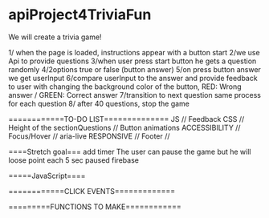 # apiProject4TriviaFun
We will create a trivia game!

1/ when the page is loaded, instructions appear with a button start
2/we use Api to provide questions
3/when user press start button he gets a question randomly 
4/2options true or false (button answer)
5/on press button answer we get userInput
6/compare userInput to the answer and provide feedback to user with changing the background color of the button, RED: Wrong answer / GREEN: Correct answer
7/transition to next question same process for each question
8/ after 40 questions, stop the game

============TO-DO LIST==============
JS
  // Feedback
CSS
  // Height of the sectionQuestions
  // Button animations
ACCESSIBILITY
  // Focus/Hover
  // aria-live
RESPONSIVE
  // Footer
  // 

====Stretch goal===
add timer
The user can pause the game but he will loose point each 5 sec paused
firebase


=====JavaScript====

<!-- *Initializing Game*
1/ Display title screen and create Document Ready
2/ Create myApp object
3/ Create myApp.init() and myApp.setup() to initialize
4/ Create myApp.Url array with urls for API call
5/ Create myApp.questions array of objects{questions, answer}
6/ Make api call and use a for loop to implement the urls into the ajax calls
    a/ use .then() to get the questions and answers from the results of each api call
    b/ store that data in the myApp.questions array 
      myApp.questions.push(
        {
          results[i].question, 
          results[i].answer
        }
      )
7/ Write a function that randomizes a passed array's (a) order
    a/ use a for loop to loop through the array
    b/ create a random number (j)
    c/ exchange the current position (i) with the random number position (j) in the array
    d/ return the mutated array (a)
      / code block from https://stackoverflow.com/questions/6274339/how-can-i-shuffle-an-array
      function shuffle(a) {
        for (let i = a.length - 1; i > 0; i--) {
            const j = Math.floor(Math.random() * (i + 1));
            [a[i], a[j]] = [a[j], a[i]];
        }
        return a;
      } -->

<!-- 8/ *Starting the game* on click 'Start' event listener
    a/ hide title screen and display the play screen **startGame()**
    b/ display the first question
        i/ create variable to store the questionCount (starts at 0) and the correctCount (starts at 0)
        ii/ use jQuery selector to target the div.questionDisplay and then display myApp.questions[count].question
        iii/ listen for on click True/False from user
        iv/ increase questionCount by 1
        v/ compare user choice with myApp.questions[count].answer **checkUserInput**
            if userChoice === myApp.questions[count].answer then
              give positive feedback
              increase correctCount by 1
            else
              give negative feedback
        vi/ if questionCount%10 === 0, flip to next question **displayNextQuestion**
            1/ animated div.questionDisplay to show the next question (myApp.questions[count].question)
            2/ repeat steps iii/ to vii/
        vii/ else end game 

9/ *Ending the game* game ends once 
    a/ hide play screen and display end screen **startGame()**
    b/ display end game string "You got XX / 10 correct!"
        i/ use jQuery seletor to target span in end game string and display correctCount
    c/ listen for on click 'PLay again?'
        i/ increase timesPlayed counter by  (call the increaseTimesPlayed function)
        ii/ restart the game
            1/ hide end screen and display play screen -->


============CLICK EVENTS=============
<!-- // on Start Game Button
  //**startGame()**
  //**displayNextQuestion()**

// on True/False Button
  //**checkUserInput(userChoice)**
  // if **checkGameEnding()** === false
        //**displayNextQuestion()**
      // else **displaySectionScore()**

// on Play Again Button
  //**startGame()**
  //**reshuffleArray()** -->

=========FUNCTIONS TO MAKE============

<!-- startGame()
  // hides $('.playGame')
  // displays $('.sectionQuestions')
  // myApp.correctCount = 0

displayNextQuestion()
  // clean the class (correct/wrong)
  // $('.questions').empty()
  // $('.questions').html(nextQuestionString)

displaySectionScore()
  // hide $('.sectionQuestions')
  // display $('.sectionScore')
  // $('.scoreCount span').empty()
  // $('.scoreCount span').text(correctCount)

checkUserInput(userChoice)
  // myApp.questionCount++
  // if userChoice === correct_answer
    // myApp.correctCount++
    // give positive feedback
      // apply class of correct
  // else
    // give negative feedback
      // apply class of wrong

checkGameEnding()
  // if questionCount%10 === 0
      // return true
    // else 
      // return false

reshuffleArray()
  // if questionCount === 40 then
      // shuffleArray()
      // myApp.questionCount = 0 -->